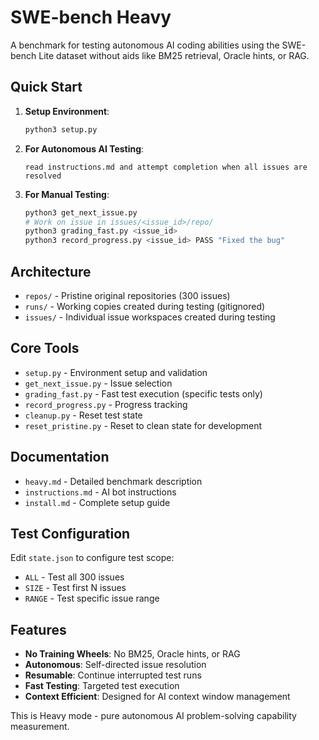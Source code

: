 # SWE-bench Heavy

A benchmark for testing autonomous AI coding abilities using the SWE-bench Lite dataset without aids like BM25 retrieval, Oracle hints, or RAG.

## Quick Start

1. **Setup Environment**:
   ```bash
   python3 setup.py
   ```

2. **For Autonomous AI Testing**:
   ```
   read instructions.md and attempt completion when all issues are resolved
   ```

3. **For Manual Testing**:
   ```bash
   python3 get_next_issue.py
   # Work on issue in issues/<issue_id>/repo/
   python3 grading_fast.py <issue_id>
   python3 record_progress.py <issue_id> PASS "Fixed the bug"
   ```

## Architecture

- `repos/` - Pristine original repositories (300 issues)
- `runs/` - Working copies created during testing (gitignored)
- `issues/` - Individual issue workspaces created during testing

## Core Tools

- `setup.py` - Environment setup and validation
- `get_next_issue.py` - Issue selection
- `grading_fast.py` - Fast test execution (specific tests only)
- `record_progress.py` - Progress tracking
- `cleanup.py` - Reset test state
- `reset_pristine.py` - Reset to clean state for development

## Documentation

- `heavy.md` - Detailed benchmark description
- `instructions.md` - AI bot instructions
- `install.md` - Complete setup guide

## Test Configuration

Edit `state.json` to configure test scope:
- `ALL` - Test all 300 issues
- `SIZE` - Test first N issues  
- `RANGE` - Test specific issue range

## Features

- **No Training Wheels**: No BM25, Oracle hints, or RAG
- **Autonomous**: Self-directed issue resolution
- **Resumable**: Continue interrupted test runs
- **Fast Testing**: Targeted test execution
- **Context Efficient**: Designed for AI context window management

This is Heavy mode - pure autonomous AI problem-solving capability measurement.
